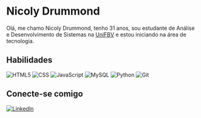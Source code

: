 # Nicoly Drummond

Olá, me chamo Nicoly Drummond, tenho 31 anos, sou estudante de Análise e Desenvolvimento de Sistemas na <a target="_blank" href="https://www.wyden.com.br/unidades/unifbv">UniFBV</a> e estou iniciando na área de tecnologia.

## Habilidades

![HTML5](https://img.shields.io/badge/-HTML5-333333?style=flat&logo=html5)
![CSS](https://img.shields.io/badge/-CSS3-333333?style=flat&logo=css3)
![JavaScript](https://img.shields.io/badge/-JavaScript-333333?style=flat&logo=javascript)
![MySQL](https://img.shields.io/badge/-MySQL-333333?style=flat&logo=mysql)
![Python](https://img.shields.io/badge/-Python-333333?style=flat&logo=python)
![Git](https://img.shields.io/badge/-Git-333333?style=flat&logo=git&logoColor=F05032)

## Conecte-se comigo

[![LinkedIn](https://img.shields.io/badge/-LinkedIn-F0F0F0?style=for-the-badge&logo=linkedin&logoColor=0e76a8)](https://linkedin.com/in/nicolydrummond)
